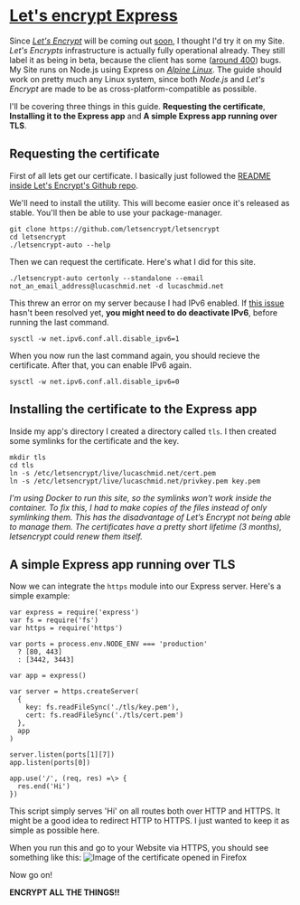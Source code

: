 # [Let's encrypt Express][0]

Since [_Let's Encrypt_][1] will be coming out [soon][2], I thought I'd try it on my Site. _Let's Encrypts_ infrastructure is actually fully operational already. They still label it as being in beta, because the client has some ([around 400][3]) bugs. My Site runs on Node.js using Express on [_Alpine Linux_][4]. The guide should work on pretty much any Linux system, since both _Node.js_ and _Let's Encrypt_ are made to be as cross-platform-compatible as possible.

I'll be covering three things in this guide. **Requesting the certificate**, **Installing it to the Express app** and **A simple Express app running over TLS**.

## Requesting the certificate

First of all lets get our certificate. I basically just followed the [README inside Let's Encrypt's Github repo][5].

We'll need to install the utility. This will become easier once it's released as stable. You'll then be able to use your package-manager.

```
git clone https://github.com/letsencrypt/letsencrypt
cd letsencrypt
./letsencrypt-auto --help
```

Then we can request the certificate. Here's what I did for this site.

```
./letsencrypt-auto certonly --standalone --email not_an_email_address@lucaschmid.net -d lucaschmid.net
```

This threw an error on my server because I had IPv6 enabled. If [this issue][6] hasn't been resolved yet, **you might need to do deactivate IPv6**, before running the last command.

```
sysctl -w net.ipv6.conf.all.disable_ipv6=1
```

When you now run the last command again, you should recieve the certificate. After that, you can enable IPv6 again.

```
sysctl -w net.ipv6.conf.all.disable_ipv6=0
```

## Installing the certificate to the Express app

Inside my app's directory I created a directory called `tls`. I then created some symlinks for the certificate and the key.

```
mkdir tls
cd tls
ln -s /etc/letsencrypt/live/lucaschmid.net/cert.pem
ln -s /etc/letsencrypt/live/lucaschmid.net/privkey.pem key.pem
```

_I'm using Docker to run this site, so the symlinks won't work inside the container. To fix this, I had to make copies of the files instead of only symlinking them. This has the disadvantage of Let’s Encrypt not being able to manage them. The certificates have a pretty short lifetime (3 months), letsencrypt could renew them itself._

## A simple Express app running over TLS

Now we can integrate the `https` module into our Express server. Here's a simple example:

```
var express = require('express')
var fs = require('fs')
var https = require('https')

var ports = process.env.NODE_ENV === 'production'
  ? [80, 443]
  : [3442, 3443]

var app = express()

var server = https.createServer(
  {
    key: fs.readFileSync('./tls/key.pem'),
    cert: fs.readFileSync('./tls/cert.pem')
  },
  app
)

server.listen(ports[1][7])
app.listen(ports[0])

app.use('/', (req, res) =\> {
  res.end('Hi')
})
```

This script simply serves 'Hi' on all routes both over HTTP and HTTPS. It might be a good idea to redirect HTTP to HTTPS. I just wanted to keep it as simple as possible here.

When you run this and go to your Website via HTTPS, you should see something like this:
![Image of the certificate opened in Firefox][image-1]

Now go on!

**ENCRYPT ALL THE THINGS!!**

[0]: https://lucaschmid.net/anotherblog/letsencrypt-express
[1]: https://letsencrypt.org/
[2]: https://letsencrypt.org/2015/11/12/public-beta-timing.html
[3]: https://github.com/letsencrypt/letsencrypt/issues
[4]: https://alpinelinux.org/
[5]: https://github.com/letsencrypt/letsencrypt/blob/master/README.rst
[6]: https://github.com/letsencrypt/boulder/issues/1046
[7]: https://letsencrypt.org/

[image-1]: https://lucaschmid.net/img/certificate.png

